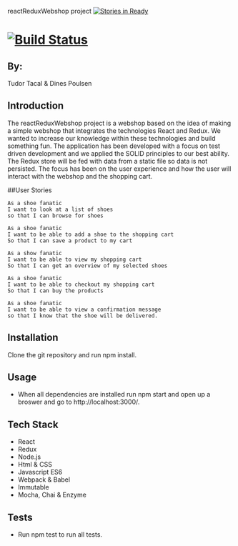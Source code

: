 reactReduxWebshop project [![Stories in Ready](https://badge.waffle.io/dinespoulsen/reactReduxWebshop.svg?label=ready&title=Ready)](http://waffle.io/dinespoulsen/reactReduxWebshop)

[![Build Status](https://travis-ci.org/dinespoulsen/reactReduxWebshop.svg?branch=master)](https://travis-ci.org/dinespoulsen/reactReduxWebshop)
=========================

## By:
Tudor Tacal & Dines Poulsen

## Introduction

The reactReduxWebshop project is a webshop based on the idea of making a simple webshop that integrates the technologies React and Redux. We wanted to increase our knowledge within these technologies and build something fun. The application has been developed with a focus on test driven development and we applied the SOLID principles to our best ability. The Redux store will be fed with data from a static file so data is not persisted. The focus has been on the user experience and how the user will interact with the webshop and the shopping cart.

##User Stories

```
As a shoe fanatic
I want to look at a list of shoes
so that I can browse for shoes

As a shoe fanatic
I want to be able to add a shoe to the shopping cart
So that I can save a product to my cart

As a show fanatic
I want to be able to view my shopping cart
So that I can get an overview of my selected shoes

As a shoe fanatic
I want to be able to checkout my shopping cart
So that I can buy the products

As a shoe fanatic
I want to be able to view a confirmation message
so that I know that the shoe will be delivered.
```

## Installation

Clone the git repository and run npm install.

## Usage

* When all dependencies are installed run npm start and open up a broswer and go to http://localhost:3000/.

## Tech Stack

* React
* Redux
* Node.js
* Html & CSS
* Javascript ES6
* Webpack & Babel
* Immutable
* Mocha, Chai & Enzyme

## Tests

* Run npm test to run all tests.

